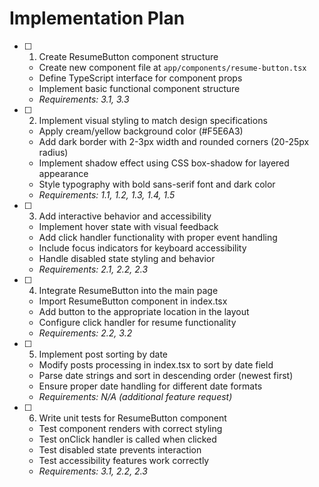 # Implementation Plan

- [ ] 1. Create ResumeButton component structure
  - Create new component file at `app/components/resume-button.tsx`
  - Define TypeScript interface for component props
  - Implement basic functional component structure
  - _Requirements: 3.1, 3.3_

- [ ] 2. Implement visual styling to match design specifications
  - Apply cream/yellow background color (#F5E6A3)
  - Add dark border with 2-3px width and rounded corners (20-25px radius)
  - Implement shadow effect using CSS box-shadow for layered appearance
  - Style typography with bold sans-serif font and dark color
  - _Requirements: 1.1, 1.2, 1.3, 1.4, 1.5_

- [ ] 3. Add interactive behavior and accessibility
  - Implement hover state with visual feedback
  - Add click handler functionality with proper event handling
  - Include focus indicators for keyboard accessibility
  - Handle disabled state styling and behavior
  - _Requirements: 2.1, 2.2, 2.3_

- [ ] 4. Integrate ResumeButton into the main page
  - Import ResumeButton component in index.tsx
  - Add button to the appropriate location in the layout
  - Configure click handler for resume functionality
  - _Requirements: 2.2, 3.2_

- [ ] 5. Implement post sorting by date
  - Modify posts processing in index.tsx to sort by date field
  - Parse date strings and sort in descending order (newest first)
  - Ensure proper date handling for different date formats
  - _Requirements: N/A (additional feature request)_

- [ ] 6. Write unit tests for ResumeButton component
  - Test component renders with correct styling
  - Test onClick handler is called when clicked
  - Test disabled state prevents interaction
  - Test accessibility features work correctly
  - _Requirements: 3.1, 2.2, 2.3_
